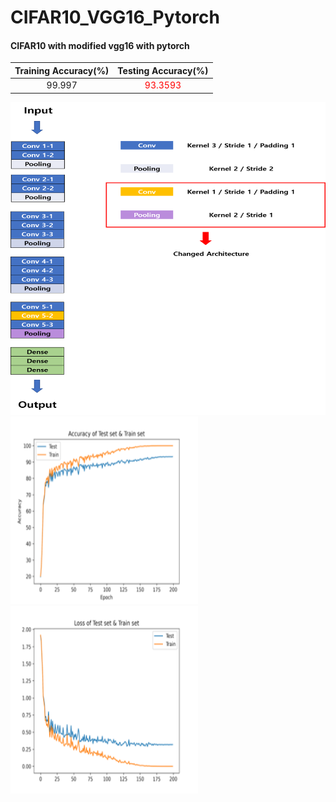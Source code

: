 # CIFAR10_VGG16_Pytorch


#### CIFAR10 with modified vgg16 with pytorch

|Training Accuracy(%)|Testing Accuracy(%)|
|:---:|:---:|
|99.997|<span style="color:red">93.3593</span>|

<img src="./image/model.png"  width="700" height="500">




<img src="./image/acc.png"  width="300" height="300">
<img src="./image/loss.png"  width="300" height="300">

